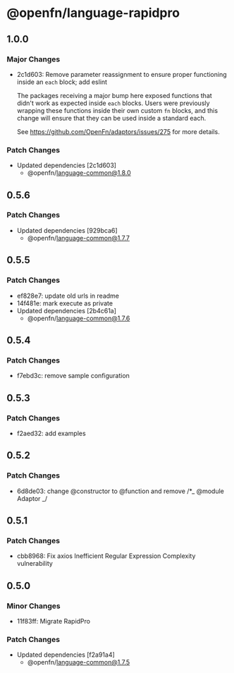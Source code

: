 # @openfn/language-rapidpro

## 1.0.0

### Major Changes

- 2c1d603: Remove parameter reassignment to ensure proper functioning inside an
  `each` block; add eslint

  The packages receiving a major bump here exposed functions that didn't work as
  expected inside `each` blocks. Users were previously wrapping these functions
  inside their own custom `fn` blocks, and this change will ensure that they can
  be used inside a standard each.

  See https://github.com/OpenFn/adaptors/issues/275 for more details.

### Patch Changes

- Updated dependencies [2c1d603]
  - @openfn/language-common@1.8.0

## 0.5.6

### Patch Changes

- Updated dependencies [929bca6]
  - @openfn/language-common@1.7.7

## 0.5.5

### Patch Changes

- ef828e7: update old urls in readme
- 14f481e: mark execute as private
- Updated dependencies [2b4c61a]
  - @openfn/language-common@1.7.6

## 0.5.4

### Patch Changes

- f7ebd3c: remove sample configuration

## 0.5.3

### Patch Changes

- f2aed32: add examples

## 0.5.2

### Patch Changes

- 6d8de03: change @constructor to @function and remove /\*_ @module Adaptor _/

## 0.5.1

### Patch Changes

- cbb8968: Fix axios Inefficient Regular Expression Complexity vulnerability

## 0.5.0

### Minor Changes

- 11f83ff: Migrate RapidPro

### Patch Changes

- Updated dependencies [f2a91a4]
  - @openfn/language-common@1.7.5
